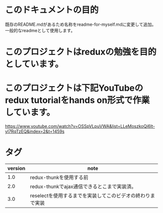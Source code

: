 # このドキュメントの目的
既存のREADME.mdがあるため名称をreadme-for-myself.mdに変更して追加。
一般的なreadmeとして使用します。

# このプロジェクトはreduxの勉強を目的としています。
# このプロジェクトは下記YouTubeのredux tutorialをhands on形式で作業しています。
https://www.youtube.com/watch?v=OSSpVLpuVWA&list=LLeMoszkoQi6It-yI7RqTzEQ&index=2&t=1459s

# タグ
|version|note|
|---|---|
|1.0|redux-thunkを使用する前|
|2.0|redux-thunkでajax通信できるとこまで実装済。|
|3.0|reselectを使用するまでを実装してこのビデオの終わりまで実装|

